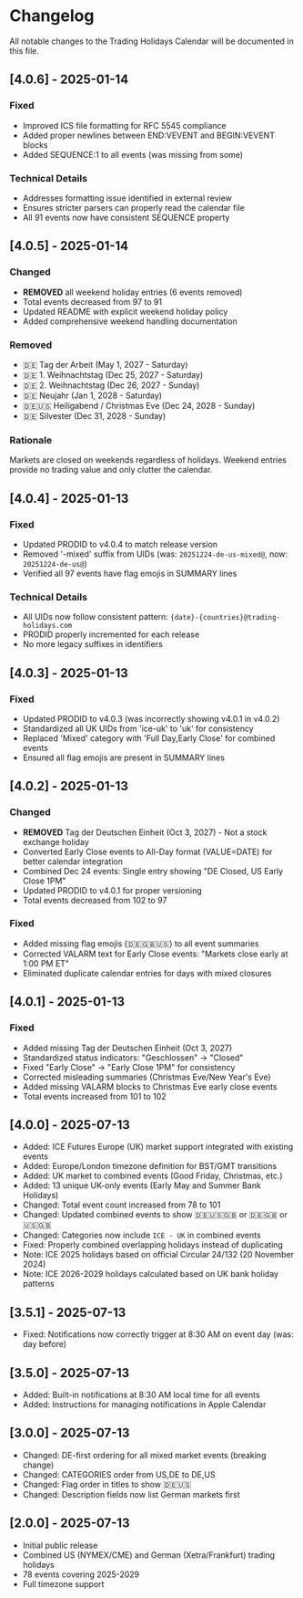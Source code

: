 # Changelog

All notable changes to the Trading Holidays Calendar will be documented in this file.

## [4.0.6] - 2025-01-14

### Fixed
- Improved ICS file formatting for RFC 5545 compliance
- Added proper newlines between END:VEVENT and BEGIN:VEVENT blocks
- Added SEQUENCE:1 to all events (was missing from some)

### Technical Details
- Addresses formatting issue identified in external review
- Ensures stricter parsers can properly read the calendar file
- All 91 events now have consistent SEQUENCE property

## [4.0.5] - 2025-01-14

### Changed
- **REMOVED** all weekend holiday entries (6 events removed)
- Total events decreased from 97 to 91
- Updated README with explicit weekend holiday policy
- Added comprehensive weekend handling documentation

### Removed
- 🇩🇪 Tag der Arbeit (May 1, 2027 - Saturday)
- 🇩🇪 1. Weihnachtstag (Dec 25, 2027 - Saturday)  
- 🇩🇪 2. Weihnachtstag (Dec 26, 2027 - Sunday)
- 🇩🇪 Neujahr (Jan 1, 2028 - Saturday)
- 🇩🇪🇺🇸 Heiligabend / Christmas Eve (Dec 24, 2028 - Sunday)
- 🇩🇪 Silvester (Dec 31, 2028 - Sunday)

### Rationale
Markets are closed on weekends regardless of holidays. Weekend entries provide no trading value and only clutter the calendar.

## [4.0.4] - 2025-01-13

### Fixed
- Updated PRODID to v4.0.4 to match release version
- Removed '-mixed' suffix from UIDs (was: `20251224-de-us-mixed@`, now: `20251224-de-us@`)
- Verified all 97 events have flag emojis in SUMMARY lines

### Technical Details
- All UIDs now follow consistent pattern: `{date}-{countries}@trading-holidays.com`
- PRODID properly incremented for each release
- No more legacy suffixes in identifiers

## [4.0.3] - 2025-01-13

### Fixed
- Updated PRODID to v4.0.3 (was incorrectly showing v4.0.1 in v4.0.2)
- Standardized all UK UIDs from 'ice-uk' to 'uk' for consistency
- Replaced 'Mixed' category with 'Full Day,Early Close' for combined events
- Ensured all flag emojis are present in SUMMARY lines

## [4.0.2] - 2025-01-13

### Changed
- **REMOVED** Tag der Deutschen Einheit (Oct 3, 2027) - Not a stock exchange holiday
- Converted Early Close events to All-Day format (VALUE=DATE) for better calendar integration
- Combined Dec 24 events: Single entry showing "DE Closed, US Early Close 1PM"
- Updated PRODID to v4.0.1 for proper versioning
- Total events decreased from 102 to 97

### Fixed  
- Added missing flag emojis (🇩🇪🇬🇧🇺🇸) to all event summaries
- Corrected VALARM text for Early Close events: "Markets close early at 1:00 PM ET"
- Eliminated duplicate calendar entries for days with mixed closures

## [4.0.1] - 2025-01-13

### Fixed
- Added missing Tag der Deutschen Einheit (Oct 3, 2027)  
- Standardized status indicators: "Geschlossen" → "Closed"
- Fixed "Early Close" → "Early Close 1PM" for consistency
- Corrected misleading summaries (Christmas Eve/New Year's Eve)
- Added missing VALARM blocks to Christmas Eve early close events
- Total events increased from 101 to 102

## [4.0.0] - 2025-07-13
- Added: ICE Futures Europe (UK) market support integrated with existing events
- Added: Europe/London timezone definition for BST/GMT transitions
- Added: UK market to combined events (Good Friday, Christmas, etc.)
- Added: 13 unique UK-only events (Early May and Summer Bank Holidays)
- Changed: Total event count increased from 78 to 101
- Changed: Updated combined events to show 🇩🇪🇺🇸🇬🇧 or 🇩🇪🇬🇧 or 🇺🇸🇬🇧
- Changed: Categories now include `ICE - UK` in combined events
- Fixed: Properly combined overlapping holidays instead of duplicating
- Note: ICE 2025 holidays based on official Circular 24/132 (20 November 2024)
- Note: ICE 2026-2029 holidays calculated based on UK bank holiday patterns

## [3.5.1] - 2025-07-13
- Fixed: Notifications now correctly trigger at 8:30 AM on event day (was: day before)

## [3.5.0] - 2025-07-13
- Added: Built-in notifications at 8:30 AM local time for all events
- Added: Instructions for managing notifications in Apple Calendar

## [3.0.0] - 2025-07-13
- Changed: DE-first ordering for all mixed market events (breaking change)
- Changed: CATEGORIES order from US,DE to DE,US
- Changed: Flag order in titles to show 🇩🇪🇺🇸
- Changed: Description fields now list German markets first

## [2.0.0] - 2025-07-13
- Initial public release
- Combined US (NYMEX/CME) and German (Xetra/Frankfurt) trading holidays
- 78 events covering 2025-2029
- Full timezone support